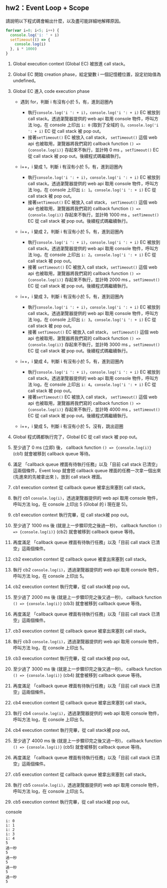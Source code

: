 ## hw2：Event Loop + Scope

請說明以下程式碼會輸出什麼，以及盡可能詳細地解釋原因。

``` js
for(var i=0; i<5; i++) {
  console.log('i: ' + i)
  setTimeout(() => {
    console.log(i)
  }, i * 1000)
}
```

1. Global execution context (Global EC) 被放進 call stack。

2. Global EC 開始 creation phase，給定變數 i 一個記憶體位置，設定初始值為 undefined。

3. Global EC 進入 code execution phase

   - 遇到 for，判斷 i 有沒有小於 5，有，進到迴圈內
     - 執行`console.log('i ': + i)`，`console.log('i ': + i)` EC 被放到 call stack。透過瀏覽器提供的 web api 取用 console 物件，呼叫方法 log，在  console 上印出 `i: 0` (取到了全域的 i)。`console.log('i ': + i)` EC 從 call stack 被 pop out。
     - 接著`setTimeout()`  EC 被放入 call stack， `setTimeout()` 這個 web api 也被取用，瀏覽器將我們寫的 callback function `() => {console.log(i)}` 存起來不執行，並計時 0 ms 。`setTimeout()` EC 從 call stack 被 pop out。後續程式碼繼續執行。
   - i++，i 變成 1，判斷 i 有沒有小於 5，有，進到迴圈內 
     - 執行`console.log('i ': + i)`，`console.log('i ': + i)` EC 被放到 call stack。透過瀏覽器提供的 web api 取用 console 物件，呼叫方法 log，在  console 上印出 `i: 1`。`console.log('i ': + i)` EC 從 call stack 被 pop out。
     - 接著`setTimeout()`  EC 被放入 call stack， `setTimeout()` 這個 web api 也被取用，瀏覽器將我們寫的 callback function `() => {console.log(i)}` 存起來不執行，並計時 1000 ms 。`setTimeout()` EC 從 call stack 被 pop out。後續程式碼繼續執行。
   - i++，i 變成 2，判斷 i 有沒有小於 5，有，進到迴圈內 
     - 執行`console.log('i ': + i)`，`console.log('i ': + i)` EC 被放到 call stack。透過瀏覽器提供的 web api 取用 console 物件，呼叫方法 log，在  console 上印出 `i: 2`。`console.log('i ': + i)` EC 從 call stack 被 pop out。
     - 接著 `setTimeout()`  EC 被放入 call stack，`setTimeout()` 這個 web api 也被取用，瀏覽器將我們寫的 callback function `() => {console.log(i)}` 存起來不執行，並計時 2000 ms 。`setTimeout()` EC 從 call stack 被 pop out。後續程式碼繼續執行。

   - i++，i 變成 3，判斷 i 有沒有小於 5，有，進到迴圈內 
     - 執行`console.log('i ': + i)`，`console.log('i ': + i)` EC 被放到 call stack。透過瀏覽器提供的 web api 取用 console 物件，呼叫方法 log，在  console 上印出 `i: 3`。`console.log('i ': + i)` EC 從 call stack 被 pop out。
     - 接著 `setTimeout()`  EC 被放入 call stack， `setTimeout()` 這個 web api 也被取用，瀏覽器將我們寫的 callback function `() => {console.log(i)}` 存起來不執行，並計時 3000 ms 。`setTimeout()` EC 從 call stack 被 pop out。後續程式碼繼續執行。
   - i++，i 變成 4，判斷 i 有沒有小於 5，有，進到迴圈內 
     - 執行`console.log('i ': + i)`，`console.log('i ': + i)` EC 被放到 call stack。透過瀏覽器提供的 web api 取用 console 物件，呼叫方法 log，在  console 上印出 `i: 4`。`console.log('i ': + i)` EC 從 call stack 被 pop out。
     - 接著`setTimeout()`  EC 被放入 call stack， `setTimeout()` 這個 web api 也被取用，瀏覽器將我們寫的 callback function `() => {console.log(i)}` 存起來不執行，並計時 4000 ms 。`setTimeout()` EC 從 call stack 被 pop out。後續程式碼繼續執行。
   - i++，i 變成 5，判斷 i 有沒有小於 5，沒有，跳出迴圈 

4. Global 程式碼都執行完了，Global EC 從 call stack 被 pop out。

5. 至少過了 0 ms (立即) 後， callback function `() => {console.log(i)}` (cb1) 就會被移到 callback queue 等待。

6. 滿足 「callback queue 裡面有待執行任務」以及「目前 call stack 已清空」這兩個條件，Event loop 就會把 callback queue 裡面的任務一次拿一個出來 (先進來的先被拿出來 )，放到 call stack 裡面。 

7. cb1 execution context 從 callback queue 被拿出來塞到 call stack。 

8. 執行 cb1  `console.log(i)`，透過瀏覽器提供的 web api 取用 console 物件，呼叫方法 log，在  console 上印出 5 (Global 的 i 現在是 5)。

9. cb1 execution context 執行完畢，從 call stack被 pop out。

10. 至少過了 1000 ms 後 (就是上一步驟印完之後過一秒)， callback function `() => {console.log(i)}` (cb2) 就會被移到 callback queue 等待。

11. 再度滿足 「callback queue 裡面有待執行任務」以及「目前 call stack 已清空」這兩個條件。

12. cb2 execution context 從 callback queue 被拿出來塞到 call stack。 

13. 執行 cb2  `console.log(i)`，透過瀏覽器提供的 web api 取用 console 物件，呼叫方法 log，在  console 上印出 5。

14. cb2 execution context 執行完畢，從 call stack被 pop out。

15. 至少過了 2000 ms 後 (就是上一步驟印完之後又過一秒)， callback function `() => {console.log(i)}` (cb3) 就會被移到 callback queue 等待。

16. 再度滿足 「callback queue 裡面有待執行任務」以及「目前 call stack 已清空」這兩個條件。

17. cb3 execution context 從 callback queue 被拿出來塞到 call stack。 

18. 執行 cb3  `console.log(i)`，透過瀏覽器提供的 web api 取用 console 物件，呼叫方法 log，在  console 上印出 5。

19. cb3 execution context 執行完畢，從 call stack被 pop out。

20. 至少過了 3000 ms 後 (就是上一步驟印完之後又過一秒)， callback function `() => {console.log(i)}` (cb4) 就會被移到 callback queue 等待。

21. 再度滿足 「callback queue 裡面有待執行任務」以及「目前 call stack 已清空」這兩個條件。

22. cb4 execution context 從 callback queue 被拿出來塞到 call stack。 

23. 執行 cb4  `console.log(i)`，透過瀏覽器提供的 web api 取用 console 物件，呼叫方法 log，在  console 上印出 5。

24. cb4 execution context 執行完畢，從 call stack被 pop out。

25. 至少過了 4000 ms 後 (就是上一步驟印完之後又過一秒)， callback function `() => {console.log(i)}` (cb5) 就會被移到 callback queue 等待。

26. 再度滿足 「callback queue 裡面有待執行任務」以及「目前 call stack 已清空」這兩個條件。

27. cb5 execution context 從 callback queue 被拿出來塞到 call stack。 

28. 執行 cb5  `console.log(i)`，透過瀏覽器提供的 web api 取用 console 物件，呼叫方法 log，在  console 上印出 5。

29. cb5 execution context 執行完畢，從 call stack被 pop out。

 

console

```
i: 0
i: 1
i: 2
i: 3
i: 4
5
過一秒
5
過一秒
5
過一秒
5
過一秒
5
```

